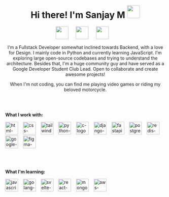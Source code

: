 <h1 align="center">Hi there! I'm Sanjay M  <img src="https://emojis.slackmojis.com/emojis/images/1531849440/4246/blob-sunglasses.gif?1531849440" width="40"/></h1>

<p align="center">
<a href="mailto:arjunsanjay0@gmail.com" target="_blank"><img height="40" src="https://raw.githubusercontent.com/sanjay-m1/sanjay-m1/master/Resources/gmail.png"></a>&nbsp;&nbsp;&nbsp;&nbsp;&nbsp;
<a href="https://www.linkedin.com/in/sanjay-m1/" target="_blank"><img height="40" src="https://raw.githubusercontent.com/sanjay-m1/sanjay-m1/master/Resources/linkedin.png"></a>&nbsp;&nbsp;&nbsp;&nbsp;&nbsp;
<a href="https://twitter.com/ThisIsSanjayM" target="_blank"><img height="40" src="https://raw.githubusercontent.com/sanjay-m1/sanjay-m1/master/Resources/twitter.png"></a>&nbsp;&nbsp;&nbsp;&nbsp;&nbsp;

</p>

<p align="center">
I'm a Fullstack Developer somewhat inclined towards Backend, with a love for Design. I mainly code in Python and currently learning JavaScript. I'm exploring large open-source codebases and trying to understand the architecture. Besides that, I'm a huge community guy and have served as a Google Developer Student Club Lead. Open to collaborate and create awesome projects!  
</p>
<p align="center"> 
When I'm not coding, you can find me playing video games or riding my beloved motorcycle.
</p>


<br>
<br>

**What I work with:**
<br>
<p>
  <img height="40" src="https://github.com/sanjay-m1/sanjay-m1/blob/master/Resources/html.png" alt="html-logo">&nbsp;&nbsp;&nbsp;
  <img height="40" src="https://github.com/sanjay-m1/sanjay-m1/blob/master/Resources/css.png" alt="css-logo">&nbsp;&nbsp;&nbsp;
  <img height="40" src="https://github.com/sanjay-m1/sanjay-m1/blob/master/Resources/tailwind.svg" alt="tailwind-logo">&nbsp;&nbsp;&nbsp;
  <img height="40" src="https://github.com/sanjay-m1/sanjay-m1/blob/master/Resources/python.png" alt="python-logo">&nbsp;&nbsp;&nbsp;
  <img height="40" src="https://github.com/sanjay-m1/sanjay-m1/blob/master/Resources/c.png" alt="c-logo">&nbsp;&nbsp;&nbsp;
  <img height="40" src="https://github.com/sanjay-m1/sanjay-m1/blob/master/Resources/django(3).png" alt="django-logo">&nbsp;&nbsp;&nbsp;
  <img height="40" src="https://github.com/sanjay-m1/sanjay-m1/blob/master/Resources/fastapi.png" alt="fastapi-logo">&nbsp;&nbsp;&nbsp;
  <img height="40" src="https://github.com/sanjay-m1/sanjay-m1/blob/master/Resources/postgresql.png" alt="postgresql-logo">&nbsp;&nbsp;&nbsp;
  <img height="40" src="https://github.com/sanjay-m1/sanjay-m1/blob/master/Resources/redis.png" alt="redis-logo">&nbsp;&nbsp;&nbsp;
  <img height="40" src="https://github.com/sanjay-m1/sanjay-m1/blob/master/Resources/google-cloud.png" alt="google-cloud-logo">&nbsp;&nbsp;&nbsp;
  <img height="40" src="https://github.com/sanjay-m1/sanjay-m1/blob/master/Resources/figma.png" alt="figma-logo">&nbsp;&nbsp;&nbsp;

</p>

<br>
<br>

**What I'm learning:**
<br>
<p>
  <img height="40" src="https://github.com/sanjay-m1/sanjay-m1/blob/master/Resources/javascript.png" alt="javascript-logo">&nbsp;&nbsp;&nbsp;
  <img height="40" src="https://github.com/sanjay-m1/sanjay-m1/blob/master/Resources/golang.jpeg" alt="golang-logo">&nbsp;&nbsp;&nbsp;
  <img height="40" src="https://github.com/sanjay-m1/sanjay-m1/blob/master/Resources/svelte.png" alt="svelte-logo">&nbsp;&nbsp;&nbsp;
  <img height="40" src="https://github.com/sanjay-m1/sanjay-m1/blob/master/Resources/react.png" alt="react-logo">&nbsp;&nbsp;&nbsp;
  <img height="40" src="https://github.com/sanjay-m1/sanjay-m1/blob/master/Resources/mongodb.png" alt="mongodb-logo">&nbsp;&nbsp;&nbsp;
  <img height="40" src="https://github.com/sanjay-m1/sanjay-m1/blob/master/Resources/awsc.png" alt="aws-logo">&nbsp;&nbsp;&nbsp;

</p>